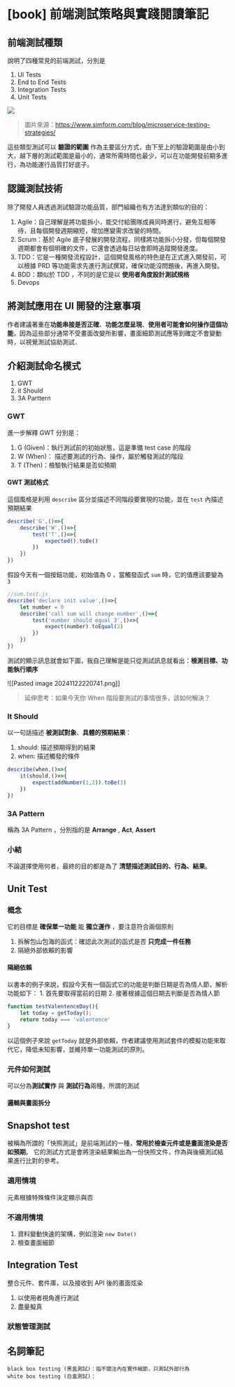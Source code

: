 # [book] 前端測試策略與實踐閱讀筆記


## 前端測試種類

說明了四種常見的前端測試，分別是

1. UI Tests
2. End to End Tests
3. Integration Tests
4. Unit Tests

![](https://blogger.googleusercontent.com/img/b/R29vZ2xl/AVvXsEiNVMz7lonY17EZnE25M69CiuC-tGYL-BjI_5WWw5e9JRU9iskZ-G677Idyo_MaRUvVexyglwBgId_NTDzjQ0c2sS2QKlrKVQFSNQ4tBToMpukWhpFkVbbZ0zhPB5xQ8nv7L02xey5bglq2TbFxa2A73llWphH0xwg-WEnlZiCeQZUuCAe4wgDZhhV0aw/s1600/testing.png)

> 圖片來源：https://www.simform.com/blog/microservice-testing-strategies/

這些類型測試可以 **驗證的範圍** 作為主要區分方式，由下至上的驗證範圍是由小到大，越下層的測試範圍是最小的，通常所需時間也最少，可以在功能開發前期多進行，為功能運行品質打好底子。


## 認識測試技術

除了開發人員透過測試驗證功能品質，部門組織也有方法達到類似的目的：

1. Agile：自己理解是將功能拆小，能交付給團隊成員同時進行，避免互相等待，且每個開發週期縮短，增加應變需求改變的時間。
2. Scrum：基於 Agile 底子發展的開發流程，同樣將功能拆小分發，但每個開發週期都會有個明確的文件，它還會透過每日站會即時追蹤開發進度。
3. TDD：它是一種開發流程設計，這個開發風格的特色是在正式進入開發前，可以根據 PRD 等功能需求先進行測試撰寫，確保功能沒問題後，再進入開發。
4. BDD：類似於 TDD ，不同的是它是以 **使用者角度設計測試規格**
5. Devops


## 將測試應用在 UI 開發的注意事項

作者建議著重在**功能串接是否正確**、**功能怎麼呈現**、**使用者可能會如何操作這個功能**，因為這些部分通常不受畫面改變所影響，畫面細節測試應等到確定不會變動時，以視覺測試協助測試．

## 介紹測試命名模式

1. GWT
2. it Should
3. 3A Parttern

### GWT 
進一步解釋 GWT 分別是：
1. G (Given)：執行測試前的初始狀態，這是準備 test case 的階段
2. W (When)： 描述要測試的行為、操作，屬於觸發測試的階段
3. T (Then)：檢驗執行結果是否如預期

#### GWT 測試格式
這個風格是利用 `describe` 區分並描述不同階段要實現的功能，並在 `test` 內描述預期結果

```js
describe('G',()=>{
	describe('W',()=>{
		test('T',()=>{
			expected().toBe()
		})
	})
})
```

假設今天有一個按鈕功能，初始值為 0 ，當觸發函式 `sum` 時，它的值應該要變為 `3`

```js
//sum.test.js
describe('declare init value',()=>{
	let number = 0
	describe('call sum will change number',()=>{
		test('number should equal 3',()=>{
			expect(number).toEqual(3)
		})
	})
})
```

測試的顯示訊息就會如下圖，我自己理解是能只從測試訊息就看出：**檢測目標、功能執行順序**

![[Pasted image 20241122220741.png]]

> 延伸思考：如果今天你 When 階段要測試的事情很多，該如何解決？


### It Should

以一句話描述 **被測試對象**、**具體的預期結果**：

1. should: 描述預期得到的結果
2. when: 描述觸發的條件

```js
describe(when,()=>{
	it(should,()=>{
		expect(addNumber(1,2)).toBe(3)
	})
})
```

### 3A Pattern
稱為 3A Pattern ，分別指的是 **Arrange** , **Act**, **Assert** 

###  小結

不論選擇使用何者，最終的目的都是為了 **清楚描述測試目的、行為、結果**。


## Unit Test
### 概念
它的目標是 **確保單一功能** 能 **獨立運作** ，要注意符合兩個原則
1. 拆解包山包海的函式：確認此次測試的函式是否 **只完成一件任務**
2. 隔絕外部依賴的影響

#### 隔絕依賴
以書本的例子來說，假設今天有一個函式它的功能是判斷日期是否為情人節，解析功能如下：
	1. 首先要取得當前的日期
	2. 接著根據這個日期去判斷是否為情人節
```js
function testValentenceDay(){
	let today = getToday();
	return today === 'valentence'
}
```

以這個例子來說 `getToday` 就是外部依賴，作者建議使用測試套件的模擬功能來取代它，降低未知影響，並維持單一功能測試的原則。


### 元件如何測試
可以分為**測試實作** 與 **測試行為**兩種，所謂的測試

#### 邏輯與畫面拆分

## Snapshot test
被稱為所謂的「快照測試」是前端測試的一種，**常用於檢查元件或是畫面渲染是否如預期**。
它的測試方式是會將渲染結果輸出為一份快照文件，作為與後續測試結果進行比對的參考。

### 適用情境
元素根據特殊條件決定顯示與否


### 不適用情境

1. 資料變動快速的架構，例如渲染 `new Date()`
2. 檢查畫面細節


## Integration Test

整合元件、套件庫，以及接收到 API 後的畫面炫染

1. 以使用者視角進行測試
2. 盡量擬真



### 狀態管理測試


## 名詞筆記

```
black box testing (黑盒測試)：指不關注內在實作細節，只測試外部行為
white box testing (白盒測試)：
```